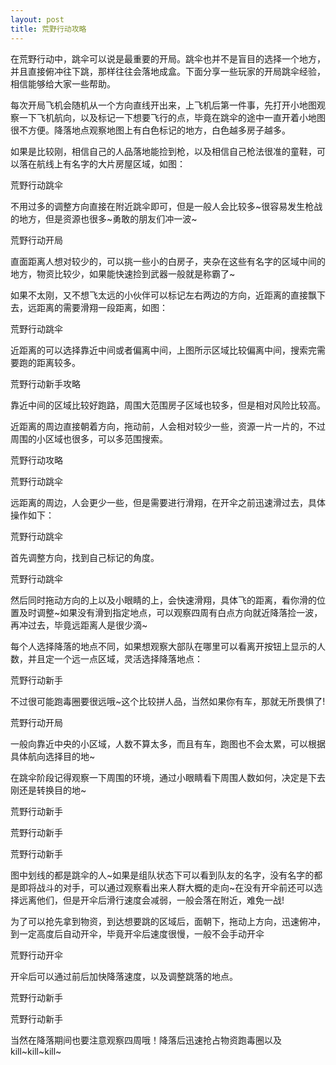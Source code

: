 ```yaml
---
layout: post
title: 荒野行动攻略
---
```





在荒野行动中，跳伞可以说是最重要的开局。跳伞也并不是盲目的选择一个地方，并且直接俯冲往下跳，那样往往会落地成盒。下面分享一些玩家的开局跳伞经验，相信能够给大家一些帮助。

每次开局飞机会随机从一个方向直线开出来，上飞机后第一件事，先打开小地图观察一下飞机航向，以及标记一下想要飞行的点，毕竟在跳伞的途中一直开着小地图很不方便。降落地点观察地图上有白色标记的地方，白色越多房子越多。

如果是比较刚，相信自己的人品落地能捡到枪，以及相信自己枪法很准的童鞋，可以落在航线上有名字的大片房屋区域，如图：

荒野行动跳伞

不用过多的调整方向直接在附近跳伞即可，但是一般人会比较多~很容易发生枪战的地方，但是资源也很多~勇敢的朋友们冲一波~

荒野行动开局

直面距离人想对较少的，可以挑一些小的白房子，夹杂在这些有名字的区域中间的地方，物资比较少，如果能快速捡到武器一般就是称霸了~

如果不太刚，又不想飞太远的小伙伴可以标记左右两边的方向，近距离的直接飘下去，远距离的需要滑翔一段距离，如图：

荒野行动跳伞

近距离的可以选择靠近中间或者偏离中间，上图所示区域比较偏离中间，搜索完需要跑的距离较多。

荒野行动新手攻略

靠近中间的区域比较好跑路，周围大范围房子区域也较多，但是相对风险比较高。

近距离的周边直接朝着方向，拖动前，人会相对较少一些，资源一片一片的，不过周围的小区域也很多，可以多范围搜索。

荒野行动攻略

荒野行动跳伞

远距离的周边，人会更少一些，但是需要进行滑翔，在开伞之前迅速滑过去，具体操作如下：

荒野行动跳伞

首先调整方向，找到自己标记的角度。

荒野行动跳伞

然后同时拖动方向的上以及小眼睛的上，会快速滑翔，具体飞的距离，看你滑的位置及时调整~如果没有滑到指定地点，可以观察四周有白点方向就近降落捡一波，再冲过去，毕竟远距离人是很少滴~

每个人选择降落的地点不同，如果想观察大部队在哪里可以看离开按钮上显示的人数，并且定一个远一点区域，灵活选择降落地点：

荒野行动新手

不过很可能跑毒圈要很远哦~这个比较拼人品，当然如果你有车，那就无所畏惧了!

荒野行动开局

一般向靠近中央的小区域，人数不算太多，而且有车，跑图也不会太累，可以根据具体航向选择目的地~

在跳伞阶段记得观察一下周围的环境，通过小眼睛看下周围人数如何，决定是下去刚还是转换目的地~

荒野行动新手

荒野行动新手

荒野行动新手

图中划线的都是跳伞的人~如果是组队状态下可以看到队友的名字，没有名字的都是即将战斗的对手，可以通过观察看出来人群大概的走向~在没有开伞前还可以选择远离他们，但是开伞后滑行速度会减弱，一般会落在附近，难免一战!

为了可以抢先拿到物资，到达想要跳的区域后，面朝下，拖动上方向，迅速俯冲，到一定高度后自动开伞，毕竟开伞后速度很慢，一般不会手动开伞

荒野行动开伞

开伞后可以通过前后加快降落速度，以及调整跳落的地点。

荒野行动新手

荒野行动新手

当然在降落期间也要注意观察四周哦！降落后迅速抢占物资跑毒圈以及kill~kill~kill~
